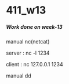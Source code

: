 # 411_w13
<h5>Work done on week-13</h5>
<p>manual nc(netcat)</p>
<p>server : nc -l 1234</p>
<p>client : nc 127.0.0.1 1234</p>
<p>manual dd</p>
